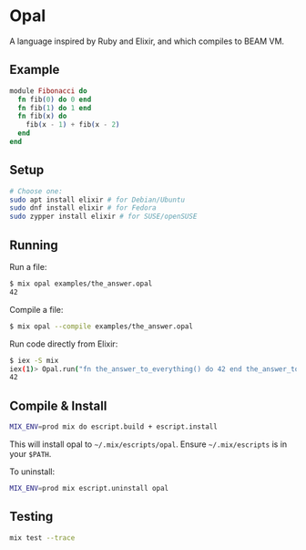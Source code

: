 # Opal

A language inspired by Ruby and Elixir, and which compiles to BEAM VM.

## Example

```elixir
module Fibonacci do
  fn fib(0) do 0 end
  fn fib(1) do 1 end
  fn fib(x) do
    fib(x - 1) + fib(x - 2)
  end
end
```

## Setup

```bash
# Choose one:
sudo apt install elixir # for Debian/Ubuntu
sudo dnf install elixir # for Fedora
sudo zypper install elixir # for SUSE/openSUSE
```

## Running

Run a file:
```bash
$ mix opal examples/the_answer.opal
42
```

Compile a file:
```bash
$ mix opal --compile examples/the_answer.opal
```

Run code directly from Elixir:
```bash
$ iex -S mix
iex(1)> Opal.run("fn the_answer_to_everything() do 42 end the_answer_to_everything()")
42
```

## Compile & Install

```bash
MIX_ENV=prod mix do escript.build + escript.install
```

This will install opal to `~/.mix/escripts/opal`. Ensure `~/.mix/escripts` is in your `$PATH`.

To uninstall:
```bash
MIX_ENV=prod mix escript.uninstall opal
```

## Testing

```bash
mix test --trace
```
